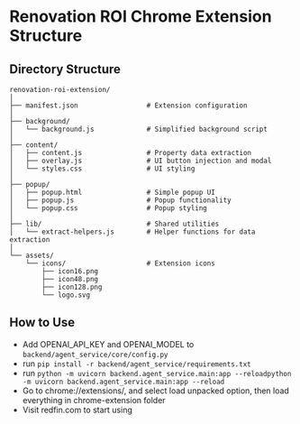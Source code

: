 # Renovation ROI Chrome Extension Structure

## Directory Structure

```
renovation-roi-extension/
│
├── manifest.json                 # Extension configuration
│
├── background/
│   └── background.js             # Simplified background script
│
├── content/
│   ├── content.js                # Property data extraction
│   ├── overlay.js                # UI button injection and modal
│   └── styles.css                # UI styling
│
├── popup/
│   ├── popup.html                # Simple popup UI
│   ├── popup.js                  # Popup functionality
│   └── popup.css                 # Popup styling
│
├── lib/                          # Shared utilities
│   └── extract-helpers.js        # Helper functions for data extraction
│
└── assets/
    └── icons/                    # Extension icons
        ├── icon16.png
        ├── icon48.png
        ├── icon128.png
        └── logo.svg
```

## How to Use 
- Add OPENAI_API_KEY and OPENAI_MODEL to `backend/agent_service/core/config.py`
- run `pip install -r backend/agent_service/requirements.txt`
- run `python -m uvicorn backend.agent_service.main:app --reloadpython -m uvicorn backend.agent_service.main:app --reload`
- Go to chrome://extensions/, and select load unpacked option, then load everything in chrome-extension folder
- Visit redfin.com to start using
